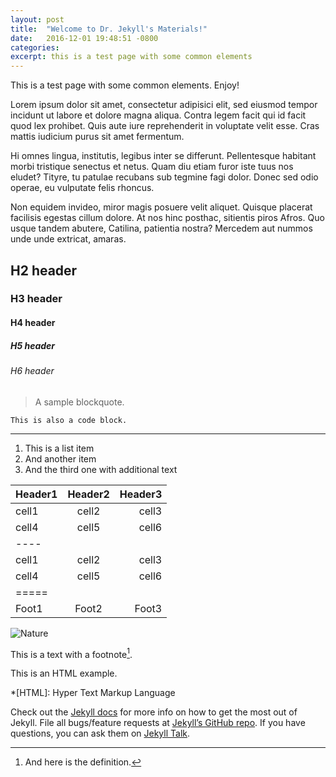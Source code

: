 ```yaml
---
layout: post
title:  "Welcome to Dr. Jekyll's Materials!"
date:   2016-12-01 19:48:51 -0800
categories: 
excerpt: this is a test page with some common elements
---
```

This is a test page with some common elements. Enjoy!

Lorem ipsum dolor sit amet, consectetur adipisici elit, sed eiusmod tempor incidunt ut labore et dolore magna aliqua. Contra legem facit qui id facit quod lex prohibet. Quis aute iure reprehenderit in voluptate velit esse. Cras mattis iudicium purus sit amet fermentum.

Hi omnes lingua, institutis, legibus inter se differunt. Pellentesque habitant morbi tristique senectus et netus. Quam diu etiam furor iste tuus nos eludet? Tityre, tu patulae recubans sub tegmine fagi dolor. Donec sed odio operae, eu vulputate felis rhoncus.

Non equidem invideo, miror magis posuere velit aliquet. Quisque placerat facilisis egestas cillum dolore. At nos hinc posthac, sitientis piros Afros. Quo usque tandem abutere, Catilina, patientia nostra? Mercedem aut nummos unde unde extricat, amaras.

## H2 header

### H3 header

#### H4 header

##### H5 header

###### H6 header

> A sample blockquote.

~~~~
This is also a code block.
~~~~

* * *

1. This is a list item
2. And another item
2. And the third one
   with additional text
   
| Header1 | Header2 | Header3 |
|:--------|:-------:|--------:|
| cell1   | cell2   | cell3   |
| cell4   | cell5   | cell6   |
|----
| cell1   | cell2   | cell3   |
| cell4   | cell5   | cell6   |
|=====
| Foot1   | Foot2   | Foot3   |

![Nature](http://lorempixel.com/580/250/nature/2)

This is a text with a footnote[^1].

[^1]: And here is the definition.

This is an HTML example.

*[HTML]: Hyper Text Markup Language

Check out the [Jekyll docs][jekyll-docs] for more info on how to get the most out of Jekyll. File all bugs/feature requests at [Jekyll’s GitHub repo][jekyll-gh]. If you have questions, you can ask them on [Jekyll Talk][jekyll-talk].

[jekyll-docs]: http://jekyllrb.com/docs/home
[jekyll-gh]:   https://github.com/jekyll/jekyll
[jekyll-talk]: https://talk.jekyllrb.com/
